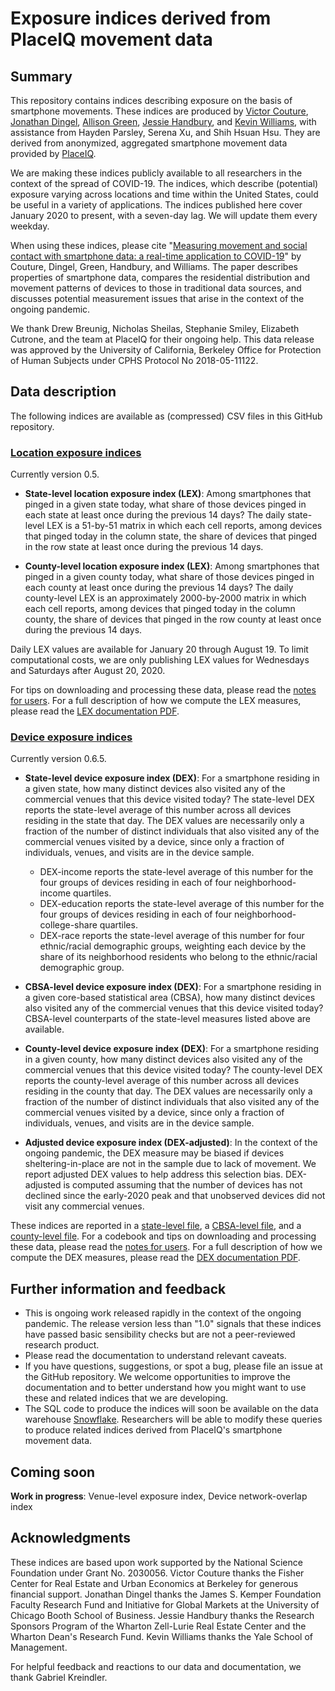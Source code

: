 # Exposure indices derived from PlaceIQ movement data

## Summary

This repository contains indices describing exposure on the basis of smartphone movements.
These indices are produced by
[Victor Couture](https://economics.ubc.ca/faculty-and-staff/victor-couture/),
[Jonathan Dingel](http://www.jdingel.com),
[Allison Green](https://github.com/awasgreen), 
[Jessie Handbury](http://www.jessiehandbury.com/),
and 
[Kevin Williams](http://www.kevinrwilliams.com/),
with assistance from
Hayden Parsley,
Serena Xu,
and Shih Hsuan Hsu.
They are derived from anonymized, aggregated smartphone movement data provided by [PlaceIQ](https://www.placeiq.com/).

We are making these indices publicly available to all researchers in the context of the spread of COVID-19.
The indices, which describe (potential) exposure varying across locations and time within the United States, could be useful in a variety of applications.
The indices published here cover January 2020 to present, with a seven-day lag.
We will update them every weekday.

When using these indices, please cite "[Measuring movement and social contact with smartphone data: a real-time application to COVID-19](CDGHW.pdf)" by Couture, Dingel, Green, Handbury, and Williams.
The paper describes properties of smartphone data, compares the residential distribution and movement patterns of devices to those in traditional data sources, and discusses potential measurement issues that arise in the context of the ongoing pandemic.

We thank Drew Breunig, Nicholas Sheilas, Stephanie Smiley, Elizabeth Cutrone, and the team at PlaceIQ for their ongoing help.
This data release was approved by the University of California, Berkeley Office for Protection of Human Subjects under CPHS Protocol No 2018-05-11122.

## Data description

The following indices are available as (compressed) CSV files in this GitHub repository.

### [Location exposure indices](lex_data)

Currently version 0.5.

- **State-level location exposure index (LEX)**: 
Among smartphones that pinged in a given state today,
what share of those devices pinged in each state at least once during the previous 14 days?
The daily state-level LEX is a 51-by-51 matrix in which each cell reports,
among devices that pinged today in the column state,
the share of devices that pinged in the row state at least once during the previous 14 days.

- **County-level location exposure index (LEX)**: 
Among smartphones that pinged in a given county today,
what share of those devices pinged in each county at least once during the previous 14 days?
The daily county-level LEX is an approximately 2000-by-2000 matrix in which each cell reports,
among devices that pinged today in the column county,
the share of devices that pinged in the row county at least once during the previous 14 days.

Daily LEX values are available for January 20 through August 19.
To limit computational costs, we are only publishing LEX values for Wednesdays and Saturdays after August 20, 2020.

For tips on downloading and processing these data, please read the [notes for users](documentation/LEX_notes.md).
For a full description of how we compute the LEX measures, please read the [LEX documentation PDF](documentation/LEX.pdf).

### [Device exposure indices](dex_data)

Currently version 0.6.5.

- **State-level device exposure index (DEX)**: 
For a smartphone residing in a given state, how many distinct devices also visited any of the commercial venues that this device visited today?
The state-level DEX reports the state-level average of this number across all devices residing in the state that day.
The DEX values are necessarily only a fraction of the number of distinct individuals that also visited any of the commercial venues visited by a device, 
since only a fraction of individuals, venues, and visits are in the device sample.
	- DEX-income reports the state-level average of this number for the four groups of devices residing in each of four neighborhood-income quartiles.
	- DEX-education reports the state-level average of this number for the four groups of devices residing in each of four neighborhood-college-share quartiles.
	- DEX-race reports the state-level average of this number for four ethnic/racial demographic groups, weighting each device by the share of its neighborhood residents who belong to the ethnic/racial demographic group.

- **CBSA-level device exposure index (DEX)**:
For a smartphone residing in a given core-based statistical area (CBSA), how many distinct devices also visited any of the commercial venues that this device visited today?
CBSA-level counterparts of the state-level measures listed above are available.

- **County-level device exposure index (DEX)**: 
For a smartphone residing in a given county, how many distinct devices also visited any of the commercial venues that this device visited today?
The county-level DEX reports the county-level average of this number across all devices residing in the county that day.
The DEX values are necessarily only a fraction of the number of distinct individuals that also visited any of the commercial venues visited by a device, 
since only a fraction of individuals, venues, and visits are in the device sample.

- **Adjusted device exposure index (DEX-adjusted)**:
In the context of the ongoing pandemic, the DEX measure may be biased if devices sheltering-in-place are not in the sample due to lack of movement.
We report adjusted DEX values to help address this selection bias.
DEX-adjusted is computed assuming that the number of devices has not declined since the early-2020 peak and that unobserved devices did not visit any commercial venues.

These indices are reported in a [state-level file](dex_data/state_dex.csv), a [CBSA-level file](dex_data/cbsa_dex.csv), and a [county-level file](dex_data/county_dex.csv).
For a codebook and tips on downloading and processing these data, please read the [notes for users](documentation/DEX_notes.md).
For a full description of how we compute the DEX measures, please read the [DEX documentation PDF](documentation/DEX.pdf).

## Further information and feedback

- This is ongoing work released rapidly in the context of the ongoing pandemic. The release version less than "1.0" signals that these indices have passed basic sensibility checks but are not a peer-reviewed research product.
- Please read the documentation to understand relevant caveats.
- If you have questions, suggestions, or spot a bug, please file an issue at the GitHub repository. We welcome opportunities to improve the documentation and to better understand how you might want to use these and related indices that we are developing.
- The SQL code to produce the indices will soon be available on the data warehouse [Snowflake](https://www.snowflake.com/). Researchers will be able to modify these queries to produce related indices derived from PlaceIQ's smartphone movement data.

## Coming soon

**Work in progress**:
Venue-level exposure index, Device network-overlap index


## Acknowledgments

These indices are based upon work supported by the National Science Foundation under Grant No. 2030056.
Victor Couture thanks the Fisher Center for Real Estate and Urban Economics at Berkeley for generous financial support.
Jonathan Dingel thanks the James S. Kemper Foundation Faculty Research Fund and Initiative for Global Markets at the University of Chicago Booth School of Business.
Jessie Handbury thanks the Research Sponsors Program of the Wharton Zell-Lurie Real Estate Center and the Wharton Dean's Research Fund.
Kevin Williams thanks the Yale School of Management.

For helpful feedback and reactions to our data and documentation,
we thank Gabriel Kreindler.

